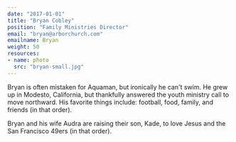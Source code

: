 ```yaml
---
date: "2017-01-01"
title: "Bryan Cobley"
position: "Family Ministries Director"
email: "bryan@arborchurch.com"
emailname: Bryan
weight: 50
resources:
- name: photo
  src: "bryan-small.jpg"
---
```


Bryan is often mistaken for Aquaman, but ironically he can't swim. He grew up in Modesto, California, but thankfully answered the youth ministry call to move northward. His favorite things include: football, food, family, and friends (in that order). 

Bryan and his wife Audra are raising their son, Kade, to love Jesus and the San Francisco 49ers (in that order).   

